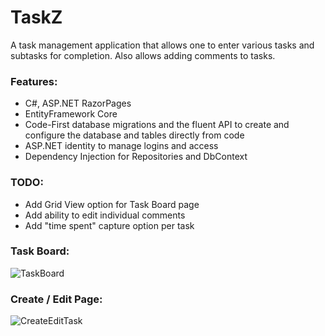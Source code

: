 # TaskZ
A task management application that allows one to enter various tasks and subtasks for completion. Also allows adding comments to tasks.

### Features:
*	C#, ASP.NET RazorPages 
*	EntityFramework Core 
*	Code-First database migrations and the fluent API to create and configure the database and tables directly from code
*	ASP.NET identity to manage logins and access
*	Dependency Injection for Repositories and DbContext

### TODO:
* Add Grid View option for Task Board page
* Add ability to edit individual comments
* Add "time spent" capture option per task

### Task Board:
![TaskBoard](https://user-images.githubusercontent.com/68229225/121542483-77990c00-ca08-11eb-9cad-fcb783bb5f5c.png)


### Create / Edit Page:
![CreateEditTask](https://user-images.githubusercontent.com/68229225/121542499-79fb6600-ca08-11eb-8491-9b9365c8a993.png)
